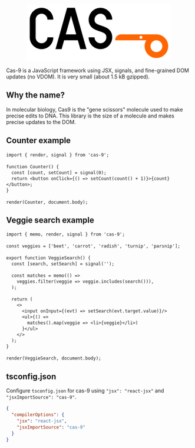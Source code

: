 <div align="center">
  <img src="./logo.svg">
</div>

Cas-9 is a JavaScript framework using JSX, signals, and fine-grained DOM updates (no VDOM). It is very small (about 1.5 kB gzipped).

## Why the name?

In molecular biology, Cas9 is the "gene scissors" molecule used to make precise
edits to DNA. This library is the size of a molecule and makes precise updates
to the DOM.

## Counter example

```tsx
import { render, signal } from 'cas-9';

function Counter() {
  const [count, setCount] = signal(0);
  return <button onClick={() => setCount(count() + 1)}>{count}</button>;
}

render(Counter, document.body);
```

## Veggie search example

```tsx
import { memo, render, signal } from 'cas-9';

const veggies = ['beet', 'carrot', 'radish', 'turnip', 'parsnip'];

export function VeggieSearch() {
  const [search, setSearch] = signal('');

  const matches = memo(() =>
    veggies.filter(veggie => veggie.includes(search())),
  );

  return (
    <>
      <input onInput={(evt) => setSearch(evt.target.value)}/>
      <ul>{() =>
        matches().map(veggie => <li>{veggie}</li>)
      }</ul>
    </>
  );
}

render(VeggieSearch, document.body);
```

## tsconfig.json

Configure `tsconfig.json` for cas-9 using `"jsx": "react-jsx"` and `"jsxImportSource": "cas-9"`.

```json
{
  "compilerOptions": {
    "jsx": "react-jsx",
    "jsxImportSource": "cas-9"
  }
}
```
